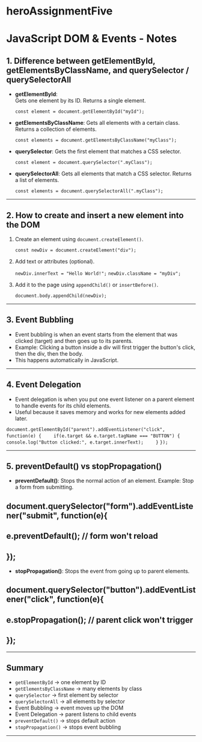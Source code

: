 # heroAssignmentFive

# JavaScript DOM & Events - Notes

## 1. Difference between getElementById, getElementsByClassName, and querySelector / querySelectorAll

- **getElementById**:  
  Gets one element by its ID. Returns a single element.  

  ```const element = document.getElementById("myId");```

* **getElementsByClassName**:
  Gets all elements with a certain class. Returns a collection of elements.

  ```const elements = document.getElementsByClassName("myClass");```
  

* **querySelector**:
  Gets the first element that matches a CSS selector.

  ```const element = document.querySelector(".myClass");```


* **querySelectorAll**:
  Gets all elements that match a CSS selector. Returns a list of elements.

  ```const elements = document.querySelectorAll(".myClass");```

---

## 2. How to create and insert a new element into the DOM

1. Create an element using `document.createElement()`.

   ```const newDiv = document.createElement("div");```
   
2. Add text or attributes (optional).

   ```newDiv.innerText = "Hello World!";```
   ```newDiv.className = "myDiv";```
   
3. Add it to the page using `appendChild()` or `insertBefore()`.

   ```document.body.appendChild(newDiv);```
   

---

## 3. Event Bubbling

* Event bubbling is when an event starts from the element that was clicked (target) and then goes up to its parents.
* Example: Clicking a button inside a div will first trigger the button's click, then the div, then the body.
* This happens automatically in JavaScript.

---

## 4. Event Delegation

* Event delegation is when you put one event listener on a parent element to handle events for its child elements.
* Useful because it saves memory and works for new elements added later.


`document.getElementById("parent").addEventListener("click", function(e) {`
`    if(e.target && e.target.tagName === "BUTTON") {`
`        console.log("Button clicked:", e.target.innerText);`
`    }`
`});`

---

## 5. preventDefault() vs stopPropagation()

* **preventDefault()**: Stops the normal action of an element.
  Example: Stop a form from submitting.


## document.querySelector("form").addEventListener("submit", function(e){
##    e.preventDefault(); // form won't reload
## });

* **stopPropagation()**: Stops the event from going up to parent elements.


## document.querySelector("button").addEventListener("click", function(e){
##    e.stopPropagation(); // parent click won't trigger
## });

---

## Summary

* `getElementById` → one element by ID
* `getElementsByClassName` → many elements by class
* `querySelector` → first element by selector
* `querySelectorAll` → all elements by selector
* Event Bubbling → event moves up the DOM
* Event Delegation → parent listens to child events
* `preventDefault()` → stops default action
* `stopPropagation()` → stops event bubbling

---
